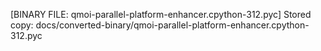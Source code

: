 [BINARY FILE: qmoi-parallel-platform-enhancer.cpython-312.pyc]
Stored copy: docs/converted-binary/qmoi-parallel-platform-enhancer.cpython-312.pyc
